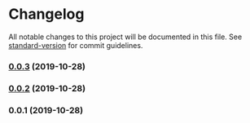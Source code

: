 # Changelog

All notable changes to this project will be documented in this file. See [standard-version](https://github.com/conventional-changelog/standard-version) for commit guidelines.

### [0.0.3](https://github.com/sanscheese/gridsome-source-craftcms-elementapi/compare/v0.0.2...v0.0.3) (2019-10-28)

### [0.0.2](https://github.com/sanscheese/gridsome-source-craftcms-elementapi/compare/v0.0.1...v0.0.2) (2019-10-28)

### 0.0.1 (2019-10-28)
